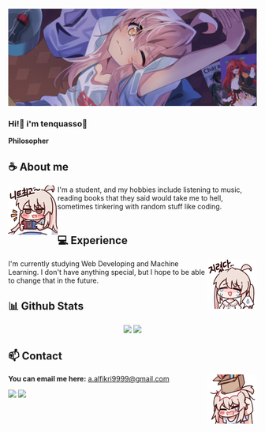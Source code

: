 <div align="center">
<!-- ![](https://typograssy.deno.dev/api?text=お兄ちゃんはおしまい!&l0=none&bg=none&frame=none&speed=100&comment=) -->
<!-- ![](https://typograssy.deno.dev/api?text=お兄ちゃんはおしまい!&l0=none&l1=00cce6&l2=80f1ff&l3=009eb3&l4=caf9ff&bg=none&frame=none&speed=100&comment=) -->

</div>

![Preview](./images/bg.webp)

<!-- <a href="https://discord.gg/XCgDcusrNj"><img align="right" width="425" src="https://lanyard.kyrie25.me/api/738748102311280681?imgStyle=square&gradient=e9d6d5-e9d6d5-f3b1b4-ffffff&bg=0d1117"></a> -->

### Hi!👋 i'm tenquasso🎀

**Philosopher** 

## **☕ About me**
<a href="https://github.com/tenquasso"><img align="left" width="100" src="./images/mahiro_switch.png"></a>
I'm a student, and my hobbies include listening to music, reading books that they said would take me to hell, sometimes tinkering with random stuff like coding.
<br><br>

## **💻 Experience**
<a href="https://github.com/tenquasso"><img align="right" width="100" src="./images/mahiro_cry.png"></a>
I'm currently studying Web Developing and Machine Learning. I don't have anything special, but I hope to be able to change that in the future.


## **📊 Github Stats**
<!-- <div><a href="https://github.com/tenquasso"><img width="100" src="https://cdn.discordapp.com/attachments/1077108830862839848/1107004077621125240/105017051_p13.png"></a><div> -->
<p align="center"><img width="50%" src="https://github-readme-stats.vercel.app/api?username=tenquasso&show_icons=true&count_private=true&theme=react&hide_border=true&bg_color=0D1117"/> <img width="45%" src="https://github-readme-stats.vercel.app/api/top-langs/?username=tenquasso&show_icons=true&count_private=true&theme=react&hide_border=true&bg_color=0D1117&layout=compact"/>
</p>


<!-- <br><br><br><br> -->
## **📫 Contact**
<a href="https://github.com/tenquasso"><img align="right" width="100" src="./images/mahiro_box.png" /></a>
**You can  email me here:** a.alfikri9999@gmail.com

<!-- <a href="https://github.com/Meghna-DAS/github-profile-views-counter"><img src="https://komarev.com/ghpvc/?username=tenquasso"> -->
[![](https://img.shields.io/github/followers/tenquasso?label=Followers&style=social)](https://github.com/tenquasso)
[![](https://img.shields.io/badge/Mail-D14836?logo=gmail&logoColor=white)](mailto:a.alfikri9999@gmail.com)
<!-- [![](https://img.shields.io/badge/Telegram-2ca5e0?logo=telegram&logoColor=white)](https://t.me/tenquasso) -->
<!-- [![](https://img.shields.io/badge/Kofi-ff5c5a?logo=ko-fi&logoColor=white)](https://ko-fi.com/tenquasso) -->
<!-- [![tenquasso](https://mizu.is-a.dev/public/tenquasso.png)](https://mizu.is-a.dev/) -->
